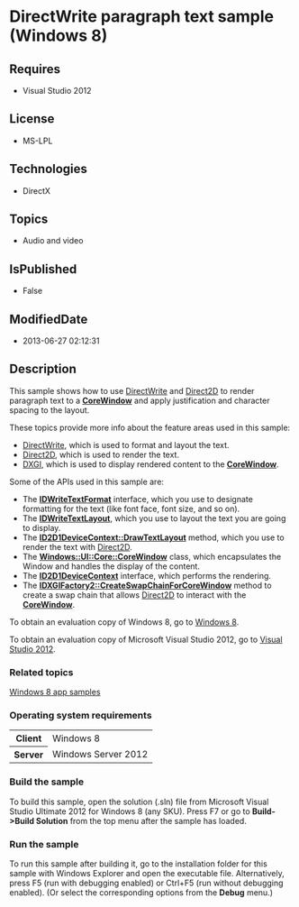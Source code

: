 # DirectWrite paragraph text sample (Windows 8)
## Requires
* Visual Studio 2012
## License
* MS-LPL
## Technologies
* DirectX
## Topics
* Audio and video
## IsPublished
* False
## ModifiedDate
* 2013-06-27 02:12:31
## Description

<div id="mainSection">
<p>This sample shows how to use <a href="http://msdn.microsoft.com/library/windows/apps/dd368038">
DirectWrite</a> and <a href="http://msdn.microsoft.com/library/windows/apps/dd370990">
Direct2D</a> to render paragraph text to a <a href="http://msdn.microsoft.com/library/windows/apps/br208225">
<b>CoreWindow</b></a> and apply justification and character spacing to the layout.
</p>
<p>These topics provide more info about the feature areas used in this sample:</p>
<ul>
<li><a href="http://msdn.microsoft.com/library/windows/apps/dd368038">DirectWrite</a>, which is used to format and layout the text.
</li><li><a href="http://msdn.microsoft.com/library/windows/apps/dd370990">Direct2D</a>, which is used to render the text.
</li><li><a href="http://msdn.microsoft.com/library/windows/apps/hh404534">DXGI</a>, which is used to display rendered content to the
<a href="http://msdn.microsoft.com/library/windows/apps/br208225"><b>CoreWindow</b></a>.
</li></ul>
<p></p>
<p>Some of the APIs used in this sample are:</p>
<ul>
<li>The <a href="http://msdn.microsoft.com/library/windows/apps/dd316628"><b>IDWriteTextFormat</b></a> interface, which you use to designate formatting for the text (like font face, font size, and so on).
</li><li>The <a href="http://msdn.microsoft.com/library/windows/apps/dd316718"><b>IDWriteTextLayout</b></a>, which you use to layout the text you are going to display.
</li><li>The <a href="http://msdn.microsoft.com/library/windows/apps/dd371913"><b>ID2D1DeviceContext::DrawTextLayout</b></a> method, which you use to render the text with
<a href="http://msdn.microsoft.com/library/windows/apps/dd370990">Direct2D</a>. </li><li>The <a href="http://msdn.microsoft.com/library/windows/apps/br208225"><b>Windows::UI::Core::CoreWindow</b></a> class, which encapsulates the Window and handles the display of the content.
</li><li>The <a href="http://msdn.microsoft.com/library/windows/apps/hh404479"><b>ID2D1DeviceContext</b></a> interface, which performs the rendering.
</li><li>The <a href="http://msdn.microsoft.com/library/windows/apps/hh404559"><b>IDXGIFactory2::CreateSwapChainForCoreWindow</b></a> method to create a swap chain that allows
<a href="http://msdn.microsoft.com/library/windows/apps/dd370990">Direct2D</a> to interact with the
<a href="http://msdn.microsoft.com/library/windows/apps/br208225"><b>CoreWindow</b></a>.
</li></ul>
<p></p>
<p>To obtain an evaluation copy of Windows&nbsp;8, go to <a href="http://go.microsoft.com/fwlink/p/?linkid=241655">
Windows&nbsp;8</a>. </p>
<p>To obtain an evaluation copy of Microsoft Visual Studio&nbsp;2012, go to <a href="http://go.microsoft.com/fwlink/p/?linkid=241656">
Visual Studio&nbsp;2012</a>. </p>
<h3><a id="related_topics"></a>Related topics</h3>
<dl><dt><a href="http://go.microsoft.com/fwlink/p/?LinkID=227694">Windows 8 app samples</a>
</dt></dl>
<h3>Operating system requirements</h3>
<table>
<tbody>
<tr>
<th>Client</th>
<td><dt>Windows&nbsp;8 </dt></td>
</tr>
<tr>
<th>Server</th>
<td><dt>Windows Server&nbsp;2012 </dt></td>
</tr>
</tbody>
</table>
<h3>Build the sample</h3>
<p>To build this sample, open the solution (.sln) file from Microsoft Visual Studio Ultimate&nbsp;2012 for Windows&nbsp;8 (any SKU). Press F7 or go to
<b>Build-&gt;Build Solution</b> from the top menu after the sample has loaded.</p>
<h3>Run the sample</h3>
<p>To run this sample after building it, go to the installation folder for this sample with Windows Explorer and open the executable file. Alternatively, press F5 (run with debugging enabled) or Ctrl&#43;F5 (run without debugging enabled). (Or select the corresponding
 options from the <b>Debug</b> menu.)</p>
</div>
